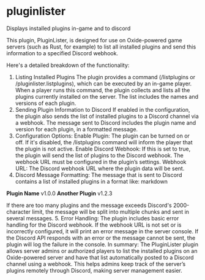 # pluginlister
Displays installed plugins in-game and to discord

This plugin, PluginLister, is designed for use on Oxide-powered game servers (such as Rust, for example) to list all installed plugins and send this information to a specified Discord webhook.

Here's a detailed breakdown of the functionality:
1. Listing Installed Plugins
The plugin provides a command (/listplugins or /pluginlister.listplugins), which can be executed by an in-game player. When a player runs this command, the plugin collects and lists all the plugins currently installed on the server.
The list includes the names and versions of each plugin.
2. Sending Plugin Information to Discord
If enabled in the configuration, the plugin also sends the list of installed plugins to a Discord channel via a webhook.
The message sent to Discord includes the plugin name and version for each plugin, in a formatted message.
3. Configuration Options:
Enable Plugin: The plugin can be turned on or off. If it's disabled, the /listplugins command will inform the player that the plugin is not active.
Enable Discord Webhook: If this is set to true, the plugin will send the list of plugins to the Discord webhook. The webhook URL must be configured in the plugin’s settings.
Webhook URL: The Discord webhook URL where the plugin data will be sent.
4. Discord Message Formatting:
The message that is sent to Discord contains a list of installed plugins in a format like:
markdown

**Plugin Name** v1.0.0
**Another Plugin** v1.2.3


If there are too many plugins and the message exceeds Discord's 2000-character limit, the message will be split into multiple chunks and sent in several messages.
5. Error Handling:
The plugin includes basic error handling for the Discord webhook. If the webhook URL is not set or is incorrectly configured, it will print an error message in the server console.
If the Discord API responds with an error or the message cannot be sent, the plugin will log the failure in the console.
In summary:
The PluginLister plugin allows server admins or authorized players to list the installed plugins on an Oxide-powered server and have that list automatically posted to a Discord channel using a webhook. This helps admins keep track of the server’s plugins remotely through Discord, making server management easier.
